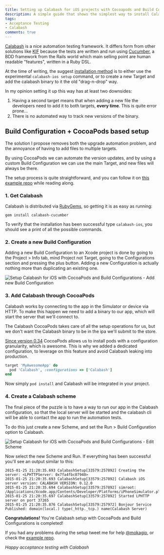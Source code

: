 ```yaml
---
title: Setting up Calabash for iOS projects with Cocoapods and Build Configurations
description: A simple guide that shows the simplest way to install Calabash on an iOS project, by using Build Configurations and CocoaPods.
tags:
- Acceptance Testing
- Calabash
comments: true
---
```


[Calabash](http://calaba.sh/) is a nice automation testing framework. It differs form from other solutions like [KIF](https://github.com/kif-framework/KIF) because the tests are written and run using [Cucumber](http://cukes.info/), a BDD framework from the Rails world which main selling point are human readable "features", written in a Ruby DSL.

At the time of writing, the suggest [installation method](https://github.com/calabash/calabash-ios#installation) is to either use the experimental `calabash-ios setup` command, or to create a new Target and add the calabash binary to it the old "drag-n-drop" way. 

In my opinion setting it up this way has at least two downsides:

1. Having a second target means that when adding a new file the developers need to add it to both targets, **every time**. This is quite error prone...
2. There is no automated way to track new versions of the binary.

## Build Configuration + CocoaPods based setup

The solution I propose removes both the upgrade automation problem, and the annoyance of having to add files to multiple targets.

By using CocoaPods we can automate the version updates, and by using a custom Build Configuration we can use the main Target, and new files will always be there.

The setup process is quite straightforward, and you can follow it on [this example repo](https://github.com/mokagio/setup-calabash-ios) while reading along.

### 1. Get Calabash

Calabash is distributed via [RubyGems](https://rubygems.org/), so getting it is as easy as running:

```
gem install calabash-cucumber
```

To verify that the installation has been successful type `calabash-ios`, you should see a print of all the possible commands.

### 2. Create a new Build Configuration

Adding a new Build Configuration to an Xcode project is done by going to the Project > Info tab, mind Project not Target, going to the Configurations section and pressing the plus button. Adding a new Configuration is actually nothing more than duplicating an existing one. 


<img src="https://s3.amazonaws.com/mokacoding/2015-01-25-setup-calabash-ios-add-build-configuration.jpg" alt="Setup Calabash for iOS with CocoaPods and Build Configurations - Add new Build Configuration"/>

### 3. Add Calabash through CocoaPods

Calabash works by connecting to the app in the Simulator or device via HTTP. To make this happen we need to add a binary to our app, which will start the server that we'll connect to.

The Calabash CocoaPods takes care of all the setup operations for us, but we don't want the Calabash binary to be in the ipa we'll submit to the store.

[Since version 0.34](http://blog.cocoapods.org/CocoaPods-0.34/) CocoaPods allows us to install pods with a configuration granularity, which is awesome. This is why we added a dedicated configuration, to leverage on this feature and avoid Calabash leaking into production.

```ruby
target 'MyAwesomeApp' do
  pod 'Calabash', :configurations => ['Calabash']
end
```

Now simply `pod install` and Calabash will be integrated in your project.

### 4. Create a Calabash scheme

The final piece of the puzzle is to have a way to run our app in the Calabash configuration, so that the local server will be started and the calabash cli will be able to contact the app to run the automation tests.

To do this just create a new Scheme, and set the Run > Build Configuration option to Calabash.

<img src="https://s3.amazonaws.com/mokacoding/2015-01-25-setup-calabash-ios-edit-scheme.jpg" alt="Setup Calabash for iOS with CocoaPods and Build Configurations - Edit Scheme"/>

Now select the new Scheme and Run. If everything has been successful you'll see an output similar to this:

```
2015-01-25 21:20:35.693 CalabashSetup[33579:257892] Creating the server: <LPHTTPServer: 0x7fa4fbc07940>
2015-01-25 21:20:35.693 CalabashSetup[33579:257892] Calabash iOS server version: CALABASH VERSION: 0.12.0
2015-01-25 21:20:35.694 CalabashSetup[33579:257892] simroot: /Applications/Xcode.app/Contents/Developer/Platforms/iPhoneSimulator.platform/Developer/SDKs/iPhoneSimulator.sdk
2015-01-25 21:20:35.697 CalabashSetup[33579:257892] Started LPHTTP server on port 37265
2015-01-25 21:20:35.876 CalabashSetup[33579:257972] Bonjour Service Published: domain(local.) type(_http._tcp.) name(Calabash Server)
```
**Congratulations!** You're Calabash setup with CocoaPods and Build Configurations is completed!

If you had any problems during the setup tweet me for help [@mokagio](https://twitter.com/mokagio), or check the [example repo](https://github.com/mokagio/setup-calabash-ios).

_Happy acceptance testing with Calabash_
